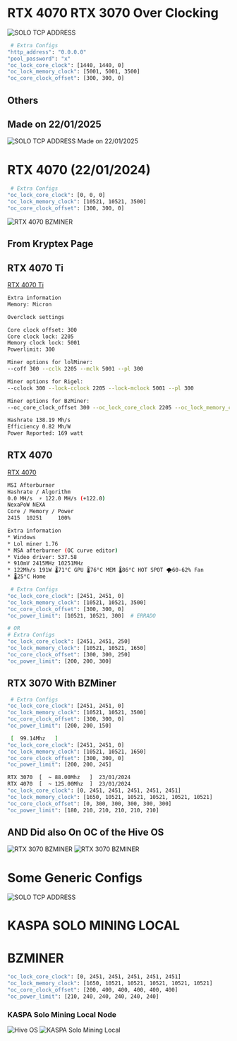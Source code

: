 # RTX 4070 RTX 3070 Over Clocking
![SOLO TCP ADDRESS](SOLO-TCP-NEXA-Local-Mining.png)
```bash
 # Extra Configs
"http_address": "0.0.0.0"
"pool_password": "x"
"oc_lock_core_clock": [1440, 1440, 0]
"oc_lock_memory_clock": [5001, 5001, 3500]
"oc_core_clock_offset": [300, 300, 0]
```

## Others
## Made on 22/01/2025
![SOLO TCP ADDRESS Made on 22/01/2025](Video-Cards-RTX-4070-RTX-3070-Configs.png)


# RTX 4070 (22/01/2024)
```bash
 # Extra Configs
"oc_lock_core_clock": [0, 0, 0]
"oc_lock_memory_clock": [10521, 10521, 3500]
"oc_core_clock_offset": [300, 300, 0]
```
![RTX 4070 BZMINER](RTX-4070-BZMINER-OVER-CLOCK.png)


## From Kryptex Page
## RTX 4070 Ti

[RTX 4070 Ti](https://www.kryptex.com/en/overclocking/nvidia-rtx-4070-ti-micron-efficiency-overclock)
```bash
Extra information
Memory: Micron

Overclock settings

Core clock offset: 300
Core clock lock: 2205
Memory clock lock: 5001
Powerlimit: 300

Miner options for lolMiner:
--coff 300 --cclk 2205 --mclk 5001 --pl 300

Miner options for Rigel:
--cclock 300 --lock-cclock 2205 --lock-mclock 5001 --pl 300

Miner options for BzMiner:
--oc_core_clock_offset 300 --oc_lock_core_clock 2205 --oc_lock_memory_clock 5001 --oc_power_limit 300

Hashrate 138.19 Mh/s
Efficiency 0.82 Mh/W
Power Reported: 169 watt
```
## RTX 4070
[RTX 4070](https://www.kryptex.com/en/overclocking/gigabyte-rtx-4070-windforce)
```bash
MSI Afterburner
Hashrate / Algorithm
0.0 MH/s  ⚡️ 122.0 MH/s (+122.0)
NexaPoW NEXA
Core / Memory / Power
2415  10251     100%

Extra information
* Windows
* Lol miner 1.76
* MSA afterburner (OC curve editor)
* Video driver: 537.58
* 910mV 2415MHz 10251MHz
* 122Mh/s 191W 🌡️71°C GPU 🌡️76°C MEM 🌡️86°C HOT SPOT 🌪️60-62% Fan
* 🌡️25°C Home

 # Extra Configs
"oc_lock_core_clock": [2451, 2451, 0]
"oc_lock_memory_clock": [10521, 10521, 3500]
"oc_core_clock_offset": [300, 300, 0]
"oc_power_limit": [10521, 10521, 300]  # ERRADO

# OR
# Extra Configs
"oc_lock_core_clock": [2451, 2451, 250]
"oc_lock_memory_clock": [10521, 10521, 1650]
"oc_core_clock_offset": [300, 300, 250]
"oc_power_limit": [200, 200, 300]
```

## RTX 3070 With BZMiner
```bash
 # Extra Configs
"oc_lock_core_clock": [2451, 2451, 0]
"oc_lock_memory_clock": [10521, 10521, 3500]
"oc_core_clock_offset": [300, 300, 0]
"oc_power_limit": [200, 200, 150]

 [  99.14Mhz   ]
"oc_lock_core_clock": [2451, 2451, 0]
"oc_lock_memory_clock": [10521, 10521, 1650]
"oc_core_clock_offset": [300, 300, 0]
"oc_power_limit": [200, 200, 245]

RTX 3070  [  ~ 88.00Mhz   ]  23/01/2024
RTX 4070  [  ~ 125.00Mhz  ]  23/01/2024
"oc_lock_core_clock": [0, 2451, 2451, 2451, 2451, 2451]
"oc_lock_memory_clock": [1650, 10521, 10521, 10521, 10521, 10521]
"oc_core_clock_offset": [0, 300, 300, 300, 300, 300]
"oc_power_limit": [180, 210, 210, 210, 210, 210]
```
## AND Did also On OC of the Hive OS
![RTX 3070 BZMINER](RTX-3070-BZMINER-1.png)
![RTX 3070 BZMINER](RTX-3070-BZMINER-2.png)

# Some Generic Configs
![SOLO TCP ADDRESS](Video-Cards-SomeGeneric-Configs.png)



# KASPA SOLO MINING LOCAL
# BZMINER
```bash
"oc_lock_core_clock": [0, 2451, 2451, 2451, 2451, 2451]
"oc_lock_memory_clock": [1650, 10521, 10521, 10521, 10521, 10521]
"oc_core_clock_offset": [200, 400, 400, 400, 400, 400]
"oc_power_limit": [210, 240, 240, 240, 240, 240]
```
### KASPA Solo Mining Local Node
![Hive OS](KASPA-HiveOS-Overclocking-Solo-Mining-Local.png)
![KASPA Solo Mining Local](KASPA-Overclocking-Solo-Mining-Local.png)


